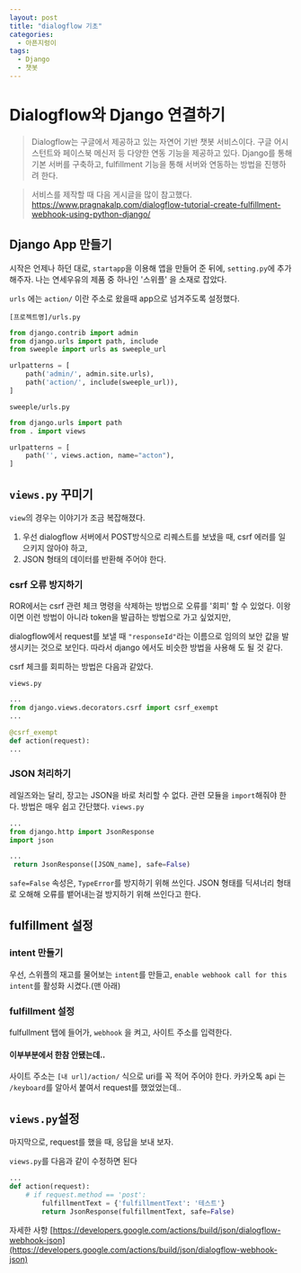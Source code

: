 ```yaml
---
layout: post
title: "dialogflow 기초"
categories:
  - 아픈지렁이
tags:
  - Django
  - 챗봇
---
```


# Dialogflow와 Django 연결하기

> Dialogflow는 구글에서 제공하고 있는 자연어 기반 챗봇 서비스이다.
> 구글 어시스턴트와 페이스북 메신저 등 다양한 연동 기능을 제공하고 있다.
> Django를 통해 기본 서버를 구축하고, fulfillment 기능을 통해 서버와 연동하는 방법을 진행하려 한다.

> 서비스를 제작할 때 다음 게시글을 많이 참고했다.
> https://www.pragnakalp.com/dialogflow-tutorial-create-fulfillment-webhook-using-python-django/


## Django App 만들기

시작은 언제나 하던 대로, `startapp`을 이용해 앱을 만들어 준 뒤에, `setting.py`에 추가해주자.
나는 연세우유의 제품 중 하나인 '스위플' 을 소재로 잡았다.

`urls` 에는 `action/` 이란 주소로 왔을때 app으로 넘겨주도록 설정했다.

`[프로젝트명]/urls.py`
~~~python
from django.contrib import admin
from django.urls import path, include
from sweeple import urls as sweeple_url

urlpatterns = [
    path('admin/', admin.site.urls),
    path('action/', include(sweeple_url)),
]
~~~

`sweeple/urls.py`
~~~python
from django.urls import path
from . import views

urlpatterns = [
    path('', views.action, name="acton"),
]
~~~


## `views.py` 꾸미기

`view`의 경우는 이야기가 조금 복잡해졌다.

1. 우선 dialogflow 서버에서 POST방식으로 리퀘스트를 보냈을 때,  csrf 에러를 일으키지 않아야 하고,
2. JSON 형태의 데이터를 반환해 주어야 한다.

### csrf 오류 방지하기

ROR에서는 csrf 관련 체크 명령을 삭제하는 방법으로 오류를 '회피' 할 수 있었다.
이왕이면 이런 방법이 아니라 token을 발급하는 방법으로 가고 싶었지만,

dialogflow에서 request를 보낼 때 `"responseId"`라는 이름으로 임의의 보안 값을 발생시키는 것으로 보인다.
따라서 django 에서도 비슷한 방법을 사용해 도 될 것 같다.

csrf 체크를 회피하는 방법은 다음과 같았다.

`views.py`
~~~python
...
from django.views.decorators.csrf import csrf_exempt
...

@csrf_exempt
def action(request):
...
~~~

### JSON 처리하기

레일즈와는 달리, 장고는 JSON을 바로 처리할 수 없다. 관련 모듈을 `import`해줘야 한다.
방법은 매우 쉽고 간단했다.
`views.py`
~~~python
...
from django.http import JsonResponse
import json

...
 return JsonResponse([JSON_name], safe=False)
~~~
`safe=False` 속성은, `TypeError`를 방지하기 위해 쓰인다.
JSON 형태를 딕셔너리 형태로 오해해 오류를 뱉어내는걸 방지하기 위해 쓰인다고 한다.


## fulfillment 설정

### intent 만들기

우선, 스위플의 재고를 물어보는 `intent`를 만들고, `enable webhook call for this intent`를 활성화 시켰다.(맨 아래)

### fulfillment 설정

fulfullment 탭에 들어가, `webhook` 을 켜고, 사이트 주소를 입력한다.

#### 이부부분에서 한참 안됐는데..
사이트 주소는 `[내 url]/action/` 식으로 uri를 꼭 적어 주어야 한다.
카카오톡 api 는 `/keyboard`를 알아서 붙여서 request를 했었었는데..


## `views.py`설정

마지막으로, request를 했을 때, 응답을 보내 보자.

`views.py`를 다음과 같이 수정하면 된다
~~~python
...
def action(request):
    # if request.method == 'post':
        fulfillmentText = {'fulfillmentText': '테스트'}
        return JsonResponse(fulfillmentText, safe=False)

~~~



자세한 사항
[https://developers.google.com/actions/build/json/dialogflow-webhook-json](https://developers.google.com/actions/build/json/dialogflow-webhook-json)
<!--stackedit_data:
eyJoaXN0b3J5IjpbMjEyMDA1ODUxMSwtODk5MDAyMTQ3LC0yNz
U2NDM1NzQsLTE5MzQ2ODcwMDddfQ==
-->